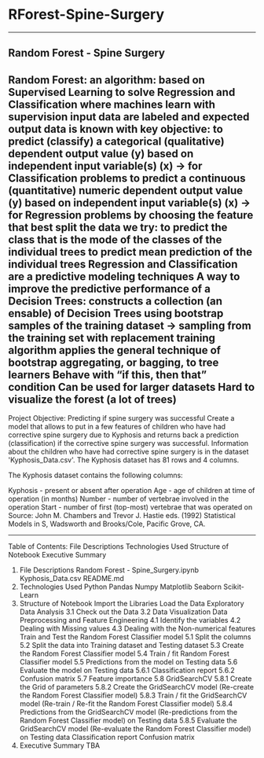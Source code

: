 # RForest-Spine-Surgery

--------------------------------------------------------------------------------------------------------
Random Forest - Spine Surgery
--------------------------------------------------------------------------------------------------------
Random Forest:
an algorithm:
based on Supervised Learning
to solve Regression and Classification
where machines learn with supervision
input data are labeled and expected output data is known
with key objective:
to predict (classify) a categorical (qualitative) dependent output value (y) based on independent input variable(s) (x) -> for Classification problems
to predict a continuous (quantitative) numeric dependent output value (y) based on independent input variable(s) (x) -> for Regression problems
by choosing the feature that best split the data we try:
to predict the class that is the mode of the classes of the individual trees
to predict mean prediction of the individual trees
Regression and Classification are a predictive modeling techniques
A way to improve the predictive performance of a Decision Trees:
constructs a collection (an ensable) of Decision Trees using bootstrap samples of the training dataset -> sampling from the training set with replacement
training algorithm applies the general technique of bootstrap aggregating, or bagging, to tree learners
Behave with “if this, then that” condition
Can be used for larger datasets
Hard to visualize the forest (a lot of trees)
--------------------------------------------------------------------------------------------------------
Project Objective: Predicting if spine surgery was successful
Create a model that allows to put in a few features of children who have had corrective spine surgery due to Kyphosis and returns back a prediction (classification) if the corrective spine surgery was successful. Information about the children who have had corrective spine surgery is in the dataset 'Kyphosis_Data.csv'. The Kyphosis dataset has 81 rows and 4 columns.

The Kyphosis dataset contains the following columns:

Kyphosis - present or absent after operation
Age - age of children at time of operation (in months)
Number - number of vertebrae involved in the operation
Start - number of first (top-most) vertebrae that was operated on
Source: John M. Chambers and Trevor J. Hastie eds. (1992) Statistical Models in S, Wadsworth and Brooks/Cole, Pacific Grove, CA.

--------------------------------------------------------------------------------------------------------
Table of Contents:
File Descriptions
Technologies Used
Structure of Notebook
Executive Summary
1. File Descriptions
Random Forest - Spine_Surgery.ipynb
Kyphosis_Data.csv
README.md
2. Technologies Used
Python
Pandas
Numpy
Matplotlib
Seaborn
Scikit-Learn
3. Structure of Notebook
Import the Libraries
Load the Data
Exploratory Data Analysis
3.1 Check out the Data
3.2 Data Visualization
Data Preprocessing and Feature Engineering
4.1 Identify the variables
4.2 Dealing with Missing values
4.3 Dealing with the Non-numerical features
Train and Test the Random Forest Classifier model
5.1 Split the columns
5.2 Split the data into Training dataset and Testing dataset
5.3 Create the Random Forest Classifier model
5.4 Train / fit Random Forest Classifier model
5.5 Predictions from the model on Testing data
5.6 Evaluate the model on Testing data
5.6.1 Classification report
5.6.2 Confusion matrix
5.7 Feature importance
5.8 GridSearchCV
5.8.1 Create the Grid of parameters
5.8.2 Create the GridSearchCV model (Re-create the Random Forest Classifier model)
5.8.3 Train / fit the GridSearchCV model (Re-train / Re-fit the Random Forest Classifier model)
5.8.4 Predictions from the GridSearchCV model (Re-predictions from the Random Forest Classifier model) on Testing data
5.8.5 Evaluate the GridSearchCV model (Re-evaluate the Random Forest Classifier model) on Testing data
Classification report
Confusion matrix
4. Executive Summary
TBA
